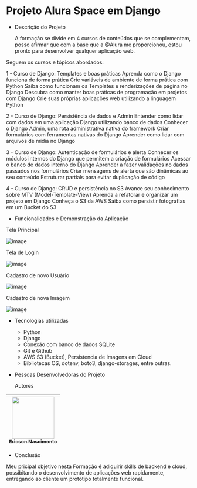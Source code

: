 <h1>Projeto Alura Space em Django</h1>
  

* Descrição do Projeto

  A formação se divide em 4 cursos de conteúdos que se complementam, posso afirmar que com a base que a @Alura me proporcionou, estou pronto para desenvolver qualquer aplicação web.

Seguem os cursos e tópicos abordados:

1 - Curso de Django: Templates e boas práticas
Aprenda como o Django funciona de forma prática
Crie variáveis de ambiente de forma prática com Python
Saiba como funcionam os Templates e renderizações de página no Django
Descubra como manter boas práticas de programação em projetos com Django
Crie suas próprias aplicações web utilizando a linguagem Python

2 - Curso de Django: Persistência de dados e Admin
Entender como lidar com dados em uma aplicação Django utilizando banco de dados
Conhecer o Django Admin, uma rota administrativa nativa do framework
Criar formulários com ferramentas nativas do Django
Aprender como lidar com arquivos de mídia no Django

3 - Curso de Django: Autenticação de formulários e alerta
Conhecer os módulos internos do Django que permitem a criação de formulários
Acessar o banco de dados interno do Django
Aprender a fazer validações no dados passados nos formulários
Criar mensagens de alerta que são dinâmicas ao seu conteúdo
Estruturar partials para evitar duplicação de código

4 - Curso de Django: CRUD e persistência no S3
Avance seu conhecimento sobre MTV (Model-Template-View)
Aprenda a refatorar e organizar um projeto em Django
Conheça o S3 da AWS
Saiba como persistir fotografias em um Bucket do S3

* Funcionalidades e Demonstração da Aplicação
  
Tela Principal


![image](https://github.com/ericsonnascimento/Django_alura_space/assets/9308189/33222f4c-d5ad-45ee-bd22-390e829d7362)

Tela de Login

![image](https://github.com/ericsonnascimento/Django_alura_space/assets/9308189/affb6c44-30c8-4862-b09b-20f73b646be9)

Cadastro de novo Usuário

![image](https://github.com/ericsonnascimento/Django_alura_space/assets/9308189/03da93f2-7f1a-486c-bbe5-ab2b8d422f56)

Cadastro de nova Imagem

![image](https://github.com/ericsonnascimento/Django_alura_space/assets/9308189/669b39dc-73da-4257-a342-fa5f0cd32415)


* Tecnologias utilizadas

  * Python
  * Django
  * Conexão com banco de dados SQLite
  * Git e Github
  * AWS S3 (Bucket), Persistencia de Imagens em Cloud
  * Bibliotecas OS, dotenv, boto3, django-storages, entre outras.
  
  
* Pessoas Desenvolvedoras do Projeto

  Autores

| [<img loading="lazy" src="https://avatars.githubusercontent.com/u/9308189?v=4" width=115><br><sub>Ericson Nascimento</sub>](https://github.com/ericsonnascimento) |
| :---: |

* Conclusão

Meu pricipal objetivo nesta Formação é adiquirir skills de backend e cloud, possibitando o desenvolvimento de aplicações web rapidamente, entregando ao cliente um prototipo totalmente funcional.
